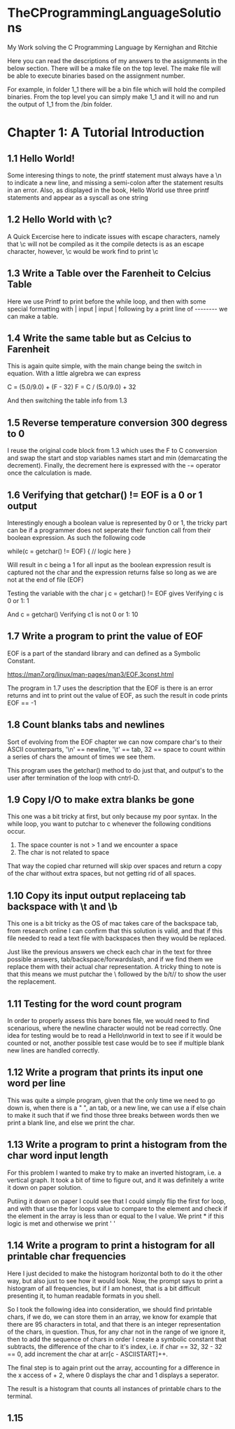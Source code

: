# TheCProgrammingLanguageSolutions
My Work solving the C Programming Language by Kernighan and Ritchie


Here you can read the descriptions of my answers to the assignments in the 
below section. There will be a make file on the top level. The make file 
will be able to execute binaries based on the assignment number. 

For example, in folder 1_1 there will be a bin file which will hold the 
compiled binaries. From the top level you can simply make 1_1 and it will 
no and run the output of 1_1 from the /bin folder.


# Chapter 1: A Tutorial Introduction
## 1.1 Hello World!
Some interesing things to note, the printf statement must always have a \n
to indicate a new line, and missing a semi-colon after the statement results 
in an error. Also, as displayed in the book, Hello World use three printf 
statements and appear as a syscall as one string 

## 1.2 Hello World with \c?
A Quick Excercise here to indicate issues with escape characters, namely that 
\c will not be compiled as it the compile detects is as an escape character, 
however, \\c would be work find to print \c

## 1.3 Write a Table over the Farenheit to Celcius Table 
Here we use Printf to print before the while loop, and then with some special 
formatting with | input | input | following by a print line of --------
we can make a table. 

## 1.4 Write the same table but as Celcius to Farenheit
This is again quite simple, with the main change being the switch in equation.
With a little algrebra we can express 

C = (5.0/9.0) + (F - 32) 
F = C / (5.0/9.0) + 32

And then switching the table info from 1.3

## 1.5 Reverse temperature conversion 300 degress to 0
I reuse the original code block from 1.3 which uses the F to C conversion and 
swap the start and stop variables names start and min (demarcating the decrement).
Finally, the decrement here is expressed with the -= operator once the calculation 
is made.

## 1.6 Verifying that getchar() != EOF is a 0 or 1 output
Interestingly enough a boolean value is represented by 0 or 1, 
the tricky part can be if a programmer does not seperate their function call 
from their boolean expression. As such the following code 

while(c = getchar() != EOF) {
    // logic here 
}

Will result in c being a 1 for all input as the boolean expression result is 
captured not the char and the expression returns false so long as we are not 
at the end of file (EOF)

Testing the variable with the char j
c = getchar() != EOF gives 
Verifying c is 0 or 1: 1

And c = getchar()
Verifying c1 is not 0 or 1: 10

## 1.7 Write a program to print the value of EOF
EOF is a part of the standard library and can defined as a Symbolic Constant.

https://man7.org/linux/man-pages/man3/EOF.3const.html

The program in 1.7 uses the description that the EOF is there is an error returns 
and int to print out the value of EOF, as such the result in code prints 
EOF == -1

## 1.8 Count blanks tabs and newlines
Sort of evolving from the EOF chapter we can now compare char's to their ASCII
counterparts, '\n' == newline, '\t' == tab, 32 == space to count within a series 
of chars the amount of times we see them. 

This program uses the getchar() method to do just that, and output's to the user 
after termination of the loop with cntrl-D.


## 1.9 Copy I/O to make extra blanks be gone
This one was a bit tricky at first, but only because my poor syntax.
In the while loop, you want to putchar to c whenever the following conditions 
occur. 

1. The space counter is not > 1 and we encounter a space
2. The char is not related to space 

That way the copied char returned will skip over spaces and return a copy of 
the char without extra spaces, but not getting rid of all spaces.

## 1.10 Copy its input output replaceing tab backspace with \\t and \\b
This one is a bit tricky as the OS of mac takes care of the backspace tab, 
from research online I can confirm that this solution is valid, and that if 
this file needed to read a text file with backspaces then they would be replaced.

Just like the previous answers we check each char in the text for three possible
answers, tab/backspace/forwardslash, and if we find them we replace them with 
their actual char representation. A tricky thing to note is that this means we 
must putchar the \ followed by the b/t// to show the user the replacement. 

## 1.11 Testing for the word count program 
In order to properly assess this bare bones file, we would need to find scenarious, 
where the newline character would not be read correctly. One idea for testing would 
be to read a Hello\nworld in text to see if it would be counted or not, another 
possible test case would be to see if multiple blank new lines are handled correctly.

## 1.12 Write a program that prints its input one word per line
This was quite a simple program, given that the only time we need to go down is,
when there is a " ", an tab, or a new line, we can use a if else chain to make 
it such that if we find those three breaks between words then we print a blank 
line, and else we print the char.

## 1.13 Write a program to print a histogram from the char word input length 
For this problem I wanted to make try to make an inverted histogram, i.e. a 
vertical graph. It took a bit of time to figure out, and it was definitely a 
write it down on paper solution. 

Putiing it down on paper I could see that I could simply flip the first for loop, 
and with that use the for loops value to compare to the element and check if the 
element in the array is less than or equal to the I value. We print * if this 
logic is met and otherwise we print ' '

## 1.14 Write a program to print a histogram for all printable char frequencies
Here I just decided to make the histogram horizontal both to do it the other way, 
but also just to see how it would look. Now, the prompt says to print a histogram 
of all frequencies, but if I am honest, that is a bit difficult presenting it, 
to human readable formats in you shell. 

So I took the following idea into consideration, we should find printable chars, 
if we do, we can store them in an array, we know for example that there are 95 
characters in total, and that there is an integer representation of the 
chars, in question. Thus, for any char not in the range of we ignore it, then to 
add the sequence of chars in order I create a symbolic constant that subtracts,
the difference of the char to it's index, i.e. if char == 32, 32 - 32 == 0, add 
increment the char at arr[c - ASCIISTART]++.

The final step is to again print out the array, accounting for a difference in 
the x access of + 2,  where 0 displays the char and 1 displays a seperator. 

The result is a histogram that counts all instances of printable chars to the 
terminal.

## 1.15
